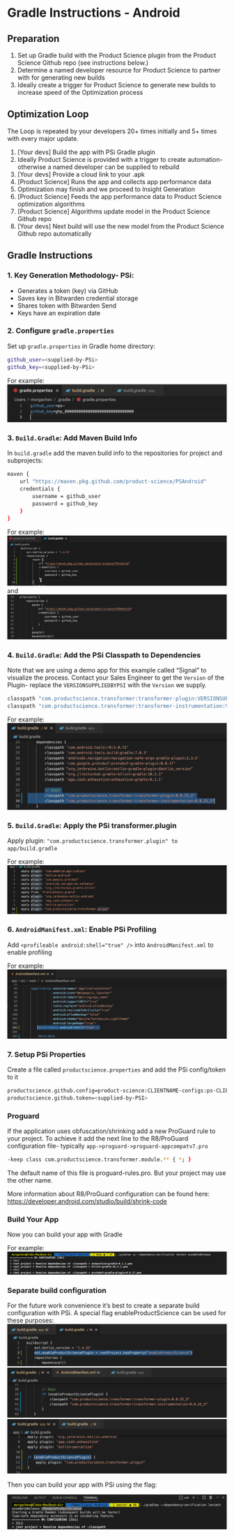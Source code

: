 # Gradle Instructions - Android

## Preparation
1. Set up Gradle build with the Product Science plugin from the Product Science Github repo (see instructions below.)
2. Determine a named developer resource for Product Science to partner with for generating new builds
3. Ideally create a trigger for Product Science to generate new builds to increase speed of the Optimization process

## Optimization Loop
The Loop is repeated by your developers 20+ times initially and 5+ times with every major update.

1. [Your devs]  Build the app with PSi Gradle plugin
2. Ideally Product Science is provided with a trigger to create automation- otherwise a named developer can be supplied to rebuild
3. [Your devs]  Provide a cloud link to your .apk
4. [Product Science] Runs the app and collects app performance data
5. Optimization may finish and we proceed to Insight Generation
6. [Product Science] Feeds the app performance data to Product Science optimization algorithms
7. [Product Science] Algorithms update model in the Product Science Github repo
8. [Your devs] Next build will use the new model from the Product Science Github repo automatically

## Gradle Instructions

### 1. Key Generation Methodology- PSi:  
* Generates a token (key) via GitHub
* Saves key in Bitwarden credential storage
* Shares token with Bitwarden Send 
* Keys have an expiration date

### 2. Configure `gradle.properties`  

 Set up `gradle.properties` in Gradle home directory:  
```bash
github_user=<supplied-by-PSi>
github_key=<supplied-by-PSi>
```

For example:  
![creds](images/creds.png)  

### 3. `Build.Gradle`: Add Maven Build Info

In `build.gradle` add the maven build info to the repositories for project and subprojects:  

```bash
maven {
    url "https://maven.pkg.github.com/product-science/PSAndroid"
    credentials {
        username = github_user
        password = github_key
    }
}
```  

For example:  
![maven](images/maven1.png)  
and   
![maven](images/maven2.png)  

### 4. `Build.Gradle`: Add the PSi Classpath to Dependencies

Note that we are using a demo app for this example called “Signal” to visualize the process.
Contact your Sales Engineer to get the `Version` of the Plugin- replace the `VERSIONSUPPLIEDBYPSI` with the `Version` we supply.  

```bash
classpath "com.productscience.transformer:transformer-plugin:VERSIONSUPPLIEDBYPSI"
classpath "com.productscience.transformer:transformer-instrumentation:VERSIONSUPPLIEDBYPSI"
```

For example:  
![classpath](images/classpath.png)  

### 5. `Build.Gradle`: Apply the PSi transformer.plugin  

Apply plugin: `"com.productscience.transformer.plugin" to app/build.gradle`

For example:  
![transformer](images/transformer.png)  

### 6. `AndroidManifest.xml`: Enable PSi Profiling  

Add `<profileable android:shell="true" />` into `AndroidManifest.xml` to enable profiling

For example:  
![manifest](images/manifest.png)  

### 7. Setup PSi Properties  

Create a file called `productscience.properties` and add the PSi config/token to it

```bash
productscience.github.config=product-science:CLIENTNAME-configs:ps-CLIENTNAME.yaml:master
productscience.github.token=<supplied-by-PSI>
```

### Proguard

If the application uses obfuscation/shrinking add a new ProGuard rule to your project.
To achieve it add the next line to the R8/ProGuard configuration file- typically `app->proguard->proguard-appcompatv7.pro`  

```bash
-keep class com.productscience.transformer.module.** { *; }
```

The default name of this file is proguard-rules.pro. But your project may use the other name.

More information about R8/ProGuard configuration can be found here:
https://developer.android.com/studio/build/shrink-code

### Build Your App
Now you can build your app with Gradle

For example:  
![build](images/build.png)  

### Separate build configuration

For the future work convenience it’s best to create a separate build configuration with PSi.
A special flag enableProductScience can be used for these purposes:
![separate](images/separate1.png)   
![separate](images/separate2.png)  
![separate](images/separate3.png)  

Then you can build your app with PSi using the flag:  

![build](images/build2.png)